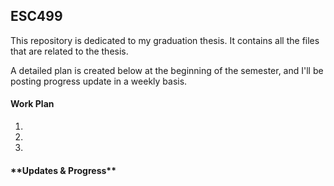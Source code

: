 ## ESC499
This repository is dedicated to my graduation thesis. It contains all the files that are related to the thesis. 

A detailed plan is created below at the beginning of the semester, and I'll be posting progress update in a weekly basis. 

#### Work Plan
1.
2.
3.

####  \*\*Updates & Progress\*\*
